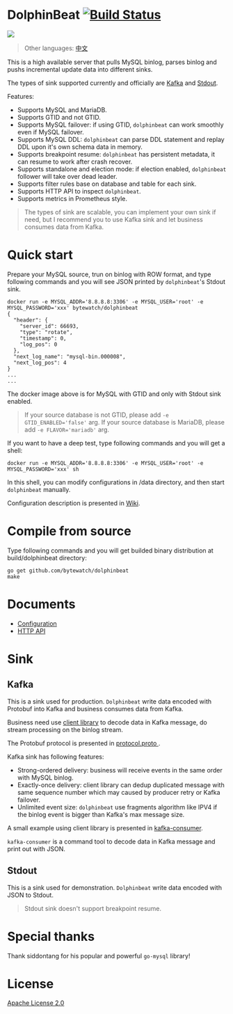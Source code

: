 
# DolphinBeat [![Build Status](https://travis-ci.org/bytewatch/dolphinbeat.svg?branch=master)](https://travis-ci.org/bytewatch/dolphinbeat) 

![](https://img.shields.io/github/license/bytewatch/dolphinbeat.svg)

> Other languages: [中文](./README.zh-cn.md)

This is a high available server that pulls MySQL binlog, parses binlog and pushs incremental update data into different sinks.

The types of sink supported currently and officially are [Kafka](#Kafka) and [Stdout](#Stdout).

Features:
* Supports MySQL and MariaDB.
* Supports GTID and not GTID.
* Supports MySQL failover: if using GTID, `dolphinbeat` can work smoothly even if MySQL failover.
* Supports MySQL DDL: `dolphinbeat` can parse DDL statement and replay DDL upon it's own schema data in memory.
* Supports breakpoint resume: `dolphinbeat` has persistent metadata, it can resume to work after crash recover.
* Supports standalone and election mode: if election enabled, `dolphinbeat` follower will take over dead leader.
* Supports filter rules base on database and table for each sink.
* Supports HTTP API to inspect `dolphinbeat`.
* Supports metrics in Prometheus style.

> The types of sink are scalable, you can implement your own sink if need, but I recommend you to use Kafka sink and let business consumes data from Kafka.

# Quick start
Prepare your MySQL source, trun on binlog with ROW format, and type following commands and you will see JSON printed by `dolphinbeat`'s Stdout sink.
```
docker run -e MYSQL_ADDR='8.8.8.8:3306' -e MYSQL_USER='root' -e MYSQL_PASSWORD='xxx' bytewatch/dolphinbeat
{
  "header": {
    "server_id": 66693,
    "type": "rotate",
    "timestamp": 0,
    "log_pos": 0
  },
  "next_log_name": "mysql-bin.000008",
  "next_log_pos": 4
}
...
...
```
The docker image above is for MySQL with GTID and only with Stdout sink enabled.
> If your source database is not GTID, please add `-e GTID_ENABLED='false'` arg.
> If your source database is MariaDB, please add `-e FLAVOR='mariadb'` arg.

If you want to have a deep test, type following commands and you will get a shell:
```
docker run -e MYSQL_ADDR='8.8.8.8:3306' -e MYSQL_USER='root' -e MYSQL_PASSWORD='xxx' sh
``` 
In this shell, you can modify configurations in /data directory, and then start `dolphinbeat` manually. 

Configuration description is presented in [Wiki](https://github.com/bytewatch/dolphinbeat/wiki/Configuration).

# Compile from source
Type following commands and you will get builded binary distribution at build/dolphinbeat directory:
```
go get github.com/bytewatch/dolphinbeat
make 
```
# Documents
* [Configuration](https://github.com/bytewatch/dolphinbeat/wiki/Configuration)
* [HTTP API](https://github.com/bytewatch/dolphinbeat/wiki/HTTP-API)

# Sink
## Kafka
This is a sink used for production. `Dolphinbeat` write data encoded with Protobuf into Kafka and business consumes data from Kafka. 

Business need use [client library](sink/kafka/client) to decode data in Kafka message, do stream processing on the binlog stream. 

The Protobuf protocol is presented in [protocol.proto ](sink/kafka/protocol). 

Kafka sink has following features:
* Strong-ordered delivery: business will receive events in the same order with MySQL binlog. 
* Exactly-once delivery: client library can dedup duplicated message with same sequence number which may caused by producer retry or Kafka failover.
* Unlimited event size: `dolphinbeat` use fragments algorithm like IPV4 if the binlog event is bigger than Kafka's max message size.

A small example using client library is presented in [kafka-consumer](cmd/tools/kafka-consumer).

`kafka-consumer` is a command tool to  decode data in Kafka message and print out with JSON.


## Stdout
This is a sink used for demonstration. `Dolphinbeat` write data encoded with JSON to Stdout.

> Stdout sink doesn't support breakpoint resume.

# Special thanks
Thank siddontang for his popular and powerful `go-mysql` library!

# License
[Apache License 2.0](https://github.com/bytewatch/dolphinbeat/blob/master/LICENSE)
